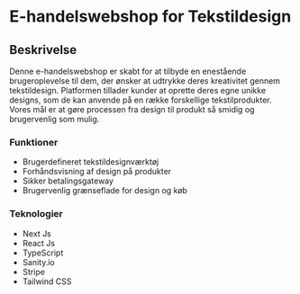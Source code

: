 # E-handelswebshop for Tekstildesign

## Beskrivelse

Denne e-handelswebshop er skabt for at tilbyde en enestående brugeroplevelse til dem, der ønsker at udtrykke deres kreativitet gennem tekstildesign. Platformen tillader kunder at oprette deres egne unikke designs, som de kan anvende på en række forskellige tekstilprodukter. Vores mål er at gøre processen fra design til produkt så smidig og brugervenlig som mulig.

### Funktioner

- Brugerdefineret tekstildesignværktøj
- Forhåndsvisning af design på produkter
- Sikker betalingsgateway
- Brugervenlig grænseflade for design og køb

### Teknologier

- Next Js
- React Js
- TypeScript
- Sanity.io
- Stripe
- Tailwind CSS
